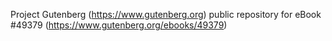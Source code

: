 Project Gutenberg (https://www.gutenberg.org) public repository for eBook #49379 (https://www.gutenberg.org/ebooks/49379)
